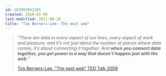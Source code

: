 ```yaml
---
id: 202003091205
created: 2020-03-09
last-modified: 2021-08-28
title: "Tim Berners-Lee: The next web"
---
```

>*“There are data in every aspect of our lives, every aspect of work and pleasure, and it’s not just about the number of places where data comes, it’s about connecting it together. And **when you connect data together, you get power in a way that doesn’t happen just with the web**.”*

>[Tim Berners-Lee, “The next web” TED Talk 2009](https://www.ted.com/talks/tim_berners_lee_on_the_next_web)  